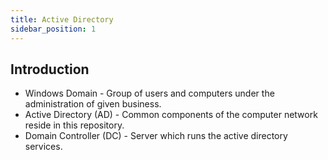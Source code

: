 ```yaml
---
title: Active Directory
sidebar_position: 1
---
```


## Introduction
- Windows Domain - Group of users and computers under the administration of given business.
- Active Directory (AD) - Common components of the computer network reside in this repository.
- Domain Controller (DC) - Server which runs the active directory services.

